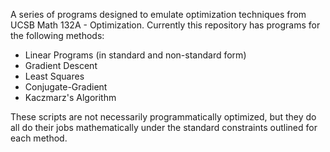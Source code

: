 A series of programs designed to emulate optimization techniques from UCSB Math 132A - Optimization. Currently this repository has programs for the following methods:
- Linear Programs (in standard and non-standard form)
- Gradient Descent
- Least Squares
- Conjugate-Gradient
- Kaczmarz's Algorithm

These scripts are not necessarily programmatically optimized, but they do all do their jobs mathematically under the standard constraints outlined for each method. 
